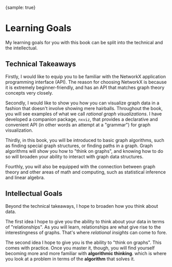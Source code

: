 {sample: true}

# Learning Goals

My learning goals for you with this book
can be split into the technical and the intellectual.

## Technical Takeaways

Firstly, I would like to equip you to be familiar
with the NetworkX application programming interface (API).
The reason for choosing NetworkX is because
it is extremely beginner-friendly,
and has an API that matches graph theory concepts very closely.

Secondly, I would like to show you how you can visualize graph data
in a fashion that doesn't involve showing mere hairballs.
Throughout the book, you will see examples of what we call
_rational graph visualizations_.
I have developed a companion package, `nxviz`,
that provides a declarative and convenient API
(in other words an attempt at a "grammar")
for graph visualization.

Thirdly, in this book, you will be introduced to basic graph algorithms,
such as finding special graph structures,
or finding paths in a graph.
Graph algorithms will show you how to "think on graphs",
and knowing how to do so will broaden your ability to interact with
graph data structures.

Fourthly, you will also be equipped with the connection between graph theory
and other areas of math and computing,
such as statistical inference and linear algebra.

## Intellectual Goals

Beyond the technical takeaways,
I hope to broaden how you think about data.

The first idea I hope to give you
the ability to think about your data
in terms of "relationships".
As you will learn,
relationships are what give rise to the interestingness of graphs.
That's where _relational insights_ can come to fore.

The second idea I hope to give you
is the ability to "think on graphs".
This comes with practice.
Once you master it, though,
you will find yourself becoming more and more familiar
with **algorithmic thinking**.
which is where you look at a problem
in terms of the **algorithm** that solves it.
